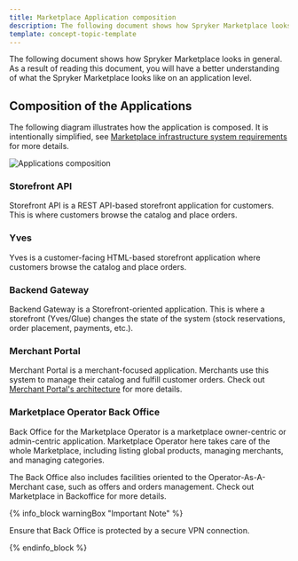 ```yaml
---
title: Marketplace Application composition
description: The following document shows how Spryker Marketplace looks in general. As a result of reading this document, you will have a better understanding of what the Spryker Marketplace looks like on an application level.
template: concept-topic-template
---
```


The following document shows how Spryker Marketplace looks in general. As a result of reading this document, you will have a better understanding of what the Spryker Marketplace looks like on an application level.


## Composition of the Applications

The following diagram illustrates how the application is composed. It is intentionally simplified, see [Marketplace infrastructure system requirements](/docs/marketplace/dev/setup/system-infrastructure-requirements.html) for more details.

![Applications composition](https://confluence-connect.gliffy.net/embed/image/3a83f861-b25e-4ef5-aee7-e7da0b182cfa.png?utm_medium=live&utm_source=custom)

### Storefront API
Storefront API is a REST API-based storefront application for customers. This is where customers browse the catalog and place orders.

### Yves 
Yves is a customer-facing HTML-based storefront application where customers browse the catalog and place orders.

### Backend Gateway
Backend Gateway is a Storefront-oriented application. This is where a storefront (Yves/Glue) changes the state of the system (stock reservations, order placement, payments, etc.).

### Merchant Portal
Merchant Portal is a merchant-focused application. Merchants use this system to manage their catalog and fulfill customer orders. Check out [Merchant Portal's architecture](/docs/marketplace/dev/architecture-overview/{{page.version}}/marketplace-merchant-portal-architecture-overview.html) for more details.

### Marketplace Operator Back Office 
Back Office for the Marketplace Operator is a marketplace owner-centric or admin-centric application. Marketplace Operator here takes care of the whole Marketplace, including listing global products, managing merchants, and managing categories.

The Back Office also includes facilities oriented to the Operator-As-A-Merchant case, such as offers and orders management. Check out Marketplace in Backoffice<!---LINK--> for more details.

{% info_block warningBox "Important Note" %}

Ensure that Back Office is protected by a secure VPN connection.

{% endinfo_block %}
